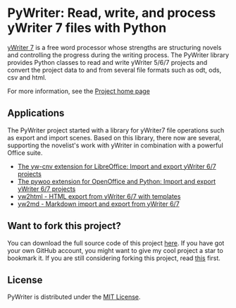 # PyWriter: Read, write, and process yWriter 7 files with Python

[yWriter 7](http://www.spacejock.com/yWriter7.html) is a free word processor whose strengths are structuring novels and controlling the progress during the writing process. The PyWriter library provides Python classes to read and write yWriter 5/6/7 projects and convert the project data to and from several file formats such as odt, ods, csv and html.

For more information, see the [Project home page](https://peter88213.github.io/PyWriter/pywriter)

## Applications

The PyWriter project started with a library for yWriter7 file operations such as export and import scenes. Based on this library, there now are several, supporting the novelist's work with yWriter in combination with a powerful Office suite. 

* [The yw-cnv extension for LibreOffice: Import and export yWriter 6/7 projects](https://peter88213.github.io/yw-cnv)
* [The pywoo extension for OpenOffice and Python: Import and export yWriter 6/7 projects](https://peter88213.github.io/pywoo)
* [yw2html - HTML export from yWriter 6/7 with templates](https://peter88213.github.io/yw2html)
* [yw2md - Markdown import and export from yWriter 6/7](https://peter88213.github.io/yw2md)
    

## Want to fork this project?

You can download the full source code of this project [here](https://github.com/peter88213/PyWriter/releases/latest). If you have got your own GitHub account, you might want to give my cool project a star to bookmark it. If you are still considering forking this project, read [this](https://ericgreer.info/post/judging-the-stupidity-of-github-projects/) first.


## License

PyWriter is distributed under the [MIT License](http://www.opensource.org/licenses/mit-license.php).